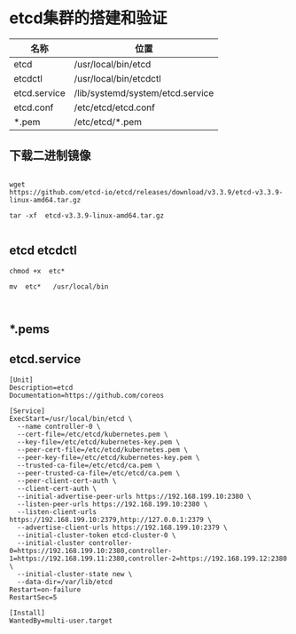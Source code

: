 # etcd集群的搭建和验证



| 名称 | 位置 |
| --- | --- |
| etcd | /usr/local/bin/etcd |
| etcdctl | /usr/local/bin/etcdctl |
| etcd.service | /lib/systemd/system/etcd.service |
| etcd.conf | /etc/etcd/etcd.conf |
| *.pem | /etc/etcd/*.pem |






## 下载二进制镜像

```

wget 
https://github.com/etcd-io/etcd/releases/download/v3.3.9/etcd-v3.3.9-linux-amd64.tar.gz

tar -xf  etcd-v3.3.9-linux-amd64.tar.gz


```

## etcd etcdctl


```
chmod +x  etc*

mv  etc*   /usr/local/bin



```

##  *.pems


##   etcd.service



```
[Unit]
Description=etcd
Documentation=https://github.com/coreos

[Service]
ExecStart=/usr/local/bin/etcd \
  --name controller-0 \
  --cert-file=/etc/etcd/kubernetes.pem \
  --key-file=/etc/etcd/kubernetes-key.pem \
  --peer-cert-file=/etc/etcd/kubernetes.pem \
  --peer-key-file=/etc/etcd/kubernetes-key.pem \
  --trusted-ca-file=/etc/etcd/ca.pem \
  --peer-trusted-ca-file=/etc/etcd/ca.pem \
  --peer-client-cert-auth \
  --client-cert-auth \
  --initial-advertise-peer-urls https://192.168.199.10:2380 \
  --listen-peer-urls https://192.168.199.10:2380 \
  --listen-client-urls https://192.168.199.10:2379,http://127.0.0.1:2379 \
  --advertise-client-urls https://192.168.199.10:2379 \
  --initial-cluster-token etcd-cluster-0 \
  --initial-cluster controller-0=https://192.168.199.10:2380,controller-1=https://192.168.199.11:2380,controller-2=https://192.168.199.12:2380 \
  --initial-cluster-state new \
  --data-dir=/var/lib/etcd
Restart=on-failure
RestartSec=5

[Install]
WantedBy=multi-user.target

```


